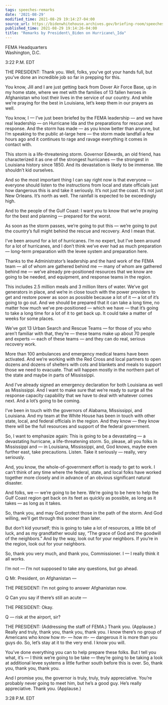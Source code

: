 ```yaml
---
tags: speeches-remarks
date: '2021-08-29'
modified_time: 2021-08-29 19:14:27-04:00
source_url: https://bidenwhitehouse.archives.gov/briefing-room/speeches-remarks/2021/08/29/remarks-by-president-biden-on-hurricane-ida/
published_time: 2021-08-29 19:14:26-04:00
title: "Remarks by President\_Biden on Hurricane\_Ida"
---
```

 
FEMA Headquarters  
Washington, D.C.

3:22 P.M. EDT

THE PRESIDENT: Thank you. Well, folks, you’ve got your hands full, but
you’ve done an incredible job so far in prepping for this.

You know, Jill and I are just getting back from Dover Air Force Base, up
in my home state, where we met with the families of 13 fallen heroes in
Afghanistan who lost their lives in the service of our country. And
while we’re praying for the best in Louisiana, let’s keep them in our
prayers as well.

You know, I — I’ve just been briefed by the FEMA leadership — and we
have real leadership — on Hurricane Ida and the preparations for rescue
and response. And the storm has made — as you know better than anyone,
but I’m speaking to the public at-large here — the storm made landfall a
few hours ago and it continues to rage and ravage everything it comes in
contact with.

This storm is a life-threatening storm. Governor Edwards, an old friend,
has characterized it as one of the strongest hurricanes — the strongest
in Louisiana history since 1850. And its devastation is likely to be
immense. We shouldn’t kid ourselves.

And so the most important thing I can say right now is that everyone —
everyone should listen to the instructions from local and state
officials just how dangerous this is and take it seriously. It’s not
just the coast. It’s not just New Orleans. It’s north as well. The
rainfall is expected to be exceedingly high.

And to the people of the Gulf Coast: I want you to know that we’re
praying for the best and planning — prepared for the worst.

As soon as the storm passes, we’re going to put this — we’re going to
put the country’s full might behind the rescue and recovery. And I mean
that.

I’ve been around for a lot of hurricanes. I’m no expert, but I’ve been
around for a lot of hurricanes, and I don’t think we’ve ever had as much
preparation — long-term preparation with the levee system and
preparation here.

Thanks to the Administrator’s leadership and the hard work of the FEMA
team — all of whom are gathered behind me — many of whom are gathered
behind me — we’ve already pre-positioned resources that we know are
going to be needed, and equipment, and response teams in the region.

This includes 2.5 million meals and 3 million liters of water. We’ve got
generators in place, and we’re in close touch with the power providers
to get and restore power as soon as possible because a lot of it — a lot
of it’s going to go out. And we should be prepared that it can take a
long time, no matter how much we’ve pre-positioned — which we have —
that it’s going to take a long time for a lot of it to get back up. It
could take a matter of weeks for some places.

We’ve got 13 Urban Search and Rescue Teams — for those of you who aren’t
familiar with that, they’re — these teams make up about 70 people and
experts — each of these teams — and they can do real, serious recovery
work.

More than 100 ambulances and emergency medical teams have been
activated. And we’re working with the Red Cross and local partners to
open dozens and dozens of shelters with cots and blankets and meals to
support those we need to evacuate. That will happen mostly in the
northern part of the state and maybe in parts of Mississippi.

And I’ve already signed an emergency declaration for both Louisiana as
well as Mississippi. And I want to make sure that we’re ready to surge
all the response capacity capability that we have to deal with whatever
comes next. And a lot’s going to be coming.

I’ve been in touch with the governors of Alabama, Mississippi, and
Louisiana. And my team at the White House has been in touch with other
state, local, and federal officials in the region. And they know — they
know there will be the full resources and support of the federal
government.

So, I want to emphasize again: This is going to be a devastating — a
devastating hurricane, a life-threatening storm. So, please, all you
folks in Mississippi and — in Louisiana, Mississippi, and, God knows,
maybe even further east, take precautions. Listen. Take it seriously —
really, very seriously.

And, you know, the whole-of-government effort is ready to get to work. I
can’t think of any time where the federal, state, and local folks have
worked together more closely and in advance of an obvious significant
natural disaster.

And folks, we — we’re going to be here. We’re going to be here to help
the Gulf Coast region get back on its feet as quickly as possible, as
long as it takes — as long as it takes.

So, thank you, and may God protect those in the path of the storm. And
God willing, we’ll get through this sooner than later.

But don’t kid yourself; this is going to take a lot of resources, a
little bit of luck, and as my grandfather would say, “The grace of God
and the goodwill of the neighbors.” And by the way, look out for your
neighbors. If you’re in the region, look out for your neighbors.

So, thank you very much, and thank you, Commissioner. I — I really think
it all works.

I’m not — I’m not supposed to take any questions, but go ahead.

Q Mr. President, on Afghanistan —

THE PRESIDENT: I’m not going to answer Afghanistan now.

Q Can you say if there’s still an acute —

THE PRESIDENT: Okay.

Q — risk at the airport, sir?

THE PRESIDENT: (Addressing the staff of FEMA.) Thank you. (Applause.)
Really and truly, thank you, thank you, thank you. I know there’s no
group of Americans who know how m- — how m- — dangerous it is more than
you guys do. So, let’s stay at it to the very end. I know you will.

You’ve done everything you can to help prepare these folks. But I tell
you what, it’s — I think we’re going to be take — they’re going to be
taking a look at additional levee systems a little further south before
this is over. So, thank you, thank you, thank you.

And I promise you, the governor is truly, truly, truly appreciative.
You’re probably never going to meet him, but he’s a good guy. He’s
really appreciative. Thank you. (Applause.)

3:28 P.M. EDT

